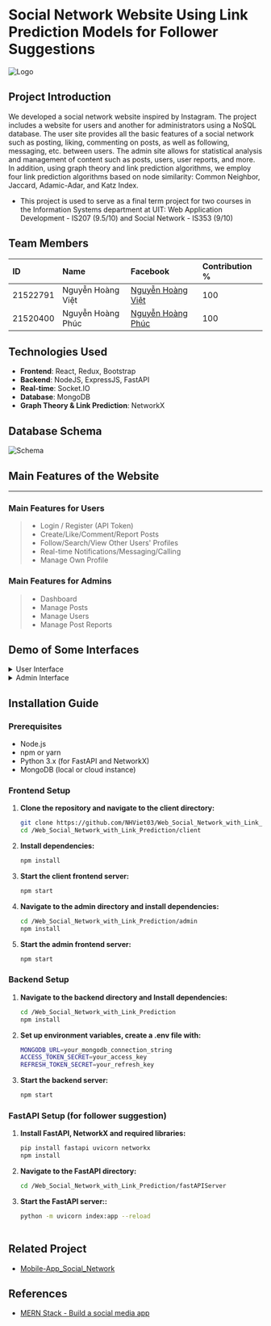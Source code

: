 # Social Network Website Using Link Prediction Models for Follower Suggestions

![Logo](./client/src/images/auth/logo-2.png)

## Project Introduction
We developed a social network website inspired by Instagram. The project includes a website for users and another for administrators using a NoSQL database. The user site provides all the basic features of a social network such as posting, liking, commenting on posts, as well as following, messaging, etc. between users. The admin site allows for statistical analysis and management of content such as posts, users, user reports, and more. In addition, using graph theory and link prediction algorithms, we employ four link prediction algorithms based on node similarity: Common Neighbor, Jaccard, Adamic-Adar, and Katz Index.
* This project is used to serve as a final term project for two courses in the Information Systems department at UIT: Web Application Development - IS207 (9.5/10) and Social Network - IS353 (9/10)

## Team Members

| ID        | Name         | Facebook                          | Contribution %  |
| :-------- | :----------- | :-------------------------------- | :-------------- |
| 21522791  | Nguyễn Hoàng Việt | [Nguyễn Hoàng Việt](https://www.facebook.com/NgyenHoangViet) | 100 |
| 21520400  | Nguyễn Hoàng Phúc | [Nguyễn Hoàng Phúc](https://www.facebook.com/hoangphucseiza) | 100 |

## Technologies Used

- **Frontend**: React, Redux, Bootstrap
- **Backend**: NodeJS, ExpressJS, FastAPI
- **Real-time**: Socket.IO
- **Database**: MongoDB
- **Graph Theory & Link Prediction**: NetworkX

## Database Schema 
![Schema](./demo/schema.png)

## Main Features of the Website
----------------
### Main Features for Users
> * Login / Register (API Token)
> * Create/Like/Comment/Report Posts
> * Follow/Search/View Other Users' Profiles
> * Real-time Notifications/Messaging/Calling
> * Manage Own Profile

### Main Features for Admins
> * Dashboard
> * Manage Posts
> * Manage Users
> * Manage Post Reports

## Demo of Some Interfaces

<details>
<summary>User Interface</summary>
  
>* Login

![SignUp](./demo/login.png)

>* Home Page

![Home](./demo/home_page.png)

>* Create Post

![Create Post](./demo/create_post.png)

>* Comment on Post

![Comment Post](./demo/comment.png)

>* Search and Explore

![Search Explore](./demo/seach_explore.png)

>* Messaging

![Message](./demo/message.png)

>* Notifications and Profile

![Notify Profile](./demo/notify_profile.png)
</details>

<details>
<summary>Admin Interface</summary>
  
>* Dashboard

![Admin Dashboard](./demo/admin_dashboard.png)

>* Manage Posts

![Admin Post](./demo/admin_post_detail.png)

>* Manage Users

![Admin User](./demo/admin_users.png)

>* User Statistics and Send Email

![Admin Send Mail](./demo/admin_sendmail.png)

>* Manage Post Reports

![Admin Report](./demo/admin_report.png)
</details>

## Installation Guide

### Prerequisites
- Node.js
- npm or yarn
- Python 3.x (for FastAPI and NetworkX)
- MongoDB (local or cloud instance)

### Frontend Setup
1. **Clone the repository and navigate to the client directory:**
   ```bash
   git clone https://github.com/NHViet03/Web_Social_Network_with_Link_Prediction
   cd /Web_Social_Network_with_Link_Prediction/client
   
2. **Install dependencies:**
   ```bash
   npm install

3. **Start the client frontend server:**
   ```bash
   npm start
   
4. **Navigate to the admin directory and install dependencies:**
   ```bash
   cd /Web_Social_Network_with_Link_Prediction/admin
   npm install
   
5. **Start the admin frontend server:**
   ```bash
   npm start
   
### Backend Setup
1. **Navigate to the backend directory and Install dependencies:**
   ```bash
   cd /Web_Social_Network_with_Link_Prediction
   npm install

2. **Set up environment variables, create a .env file with:**
   ```bash
   MONGODB_URL=your_mongodb_connection_string
   ACCESS_TOKEN_SECRET=your_access_key
   REFRESH_TOKEN_SECRET=your_refresh_key

3. **Start the backend server:**
   ```bash
   npm start
   
### FastAPI Setup (for follower suggestion)
1. **Install FastAPI, NetworkX and required libraries:**
   ```bash
   pip install fastapi uvicorn networkx
   npm install
   
2. **Navigate to the FastAPI directory:**
   ```bash
   cd /Web_Social_Network_with_Link_Prediction/fastAPIServer

3. **Start the FastAPI server::**
   ```bash
   python -m uvicorn index:app --reload
  
## Related Project
- [Mobile-App_Social_Network](https://github.com/NHViet03/Mobile-App_Social_Network)

## References

- [MERN Stack - Build a social media app](https://github.com/devat-youtuber/MERN-Stack-Build-a-social-media-app)
